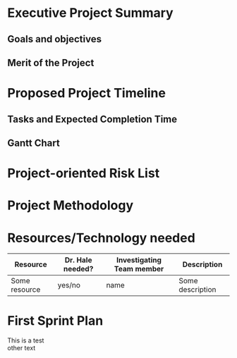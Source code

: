 # Executive Project Summary
## Goals and objectives
## Merit of the Project
# Proposed Project Timeline
## Tasks and Expected Completion Time
## Gantt Chart
# Project-oriented Risk List
# Project Methodology
# Resources/Technology needed
|Resource  | Dr. Hale needed? | Investigating Team member | Description |
|-------------------|---------|---------------------------|-------------|
|Some resource| yes/no | name | Some description  |
# First Sprint Plan
This is a test  
other text
